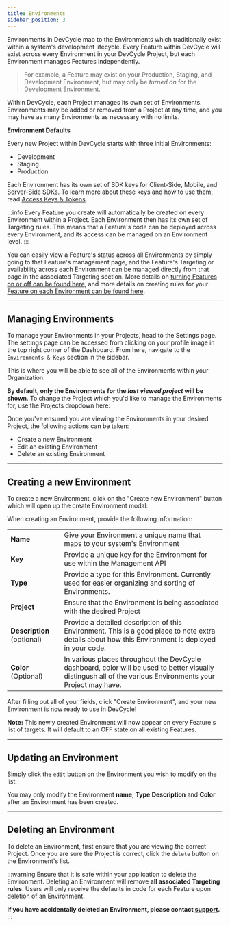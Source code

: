```yaml
---
title: Environments
sidebar_position: 3
---
```


Environments in DevCycle map to the Environments which traditionally exist within a system's development lifecycle. Every Feature within DevCycle will exist across every Environment in your DevCycle Project, but each Environment manages Features independently. 

> For example, a Feature may exist on your Production, Staging, and Development Environment, but may only be _turned on_ for the Development Environment. 

Within DevCycle, each Project manages its own set of Environments. Environments may be added or removed from a Project at any time, and you may have as many Environments as necessary with no limits. 


**Environment Defaults** 

Every new Project within DevCycle starts with three initial Environments: 

* Development
* Staging
* Production

Each Environment has its own set of SDK keys for Client-Side, Mobile, and Server-Side SDKs. To learn more about these keys and how to use them, read [Access Keys & Tokens](/platform/account-management/keys).

:::info 
Every Feature you create will automatically be created on every Environment within a Project. Each Environment then has its own set of Targeting rules. This means that a Feature's code can be deployed across every Environment, and its access can be managed on an Environment level. 
:::

You can easily view a Feature's status across all Environments by simply going to that Feature's management page, and the Feature's Targeting or availability across each Environment can be managed directly from that page in the associated Targeting section. More details on [turning Features on or off can be found here](/platform/feature-flags/features), and more details on creating rules for your [Feature on each Environment can be found here](/platform/feature-flags/targeting/targeting-overview).

---

## Managing Environments

To manage your Environments in your Projects, head to the Settings page. The settings page can be accessed from clicking on your profile image in the top right corner of the Dashboard. From here, navigate to the `Environments & Keys` section in the sidebar.

This is where you will be able to see all of the Environments within your Organization. 

**By default, only the Environments for the _last viewed project_ will be shown**. To change the Project which you'd like to manage the Environments for, use the Projects dropdown here:

Once you've ensured you are viewing the Environments in your desired Project, the following actions can be taken:

* Create a new Environment
* Edit an existing Environment
* Delete an existing Environment

---

## Creating a new Environment

To create a new Environment, click on the "Create new Environment" button which will open up the create Environment modal:

When creating an Environment, provide the following information:

|        |                            |
|--------|----------------------------|
| **Name** | Give your Environment a unique name that maps to your system's Environment |
| **Key** | Provide a unique key for the Environment for use within the Management API |
| **Type** | Provide a type for this Environment. Currently used for easier organizing and sorting of Environments. |
| **Project** | Ensure that the Environment is being associated with the desired Project |
| **Description** (optional) | Provide a detailed description of this Environment. This is a good place to note extra details about how this Environment is deployed in your code. |
| **Color** (Optional) | In various places throughout the DevCycle dashboard, color will be used to better visually distingush all of the various Environments your Project may have. |

After filling out all of your fields, click "Create Environment", and your new Environment is now ready to use in DevCycle!

**Note:** This newly created Environment will now appear on every Feature's list of targets. It will default to an OFF state on all existing Features. 

---

## Updating an Environment

Simply click the `edit` button on the Environment you wish to modify on the list:

You may only modify the Environment **name**, **Type** **Description** and **Color** after an Environment has been created.


---

## Deleting an Environment

To delete an Environment, first ensure that you are viewing the correct Project. Once you are sure the Project is correct, click the `delete` button on the Environment's list.

:::warning 
Ensure that it is safe within your application to delete the Environment. Deleting an Environment will remove **all associated Targeting rules**. Users will only receive the defaults in code for each Feature upon deletion of an Environment.

**If you have accidentally deleted an Environment, please contact [support](mailto:support@devcycle.com).**
:::



